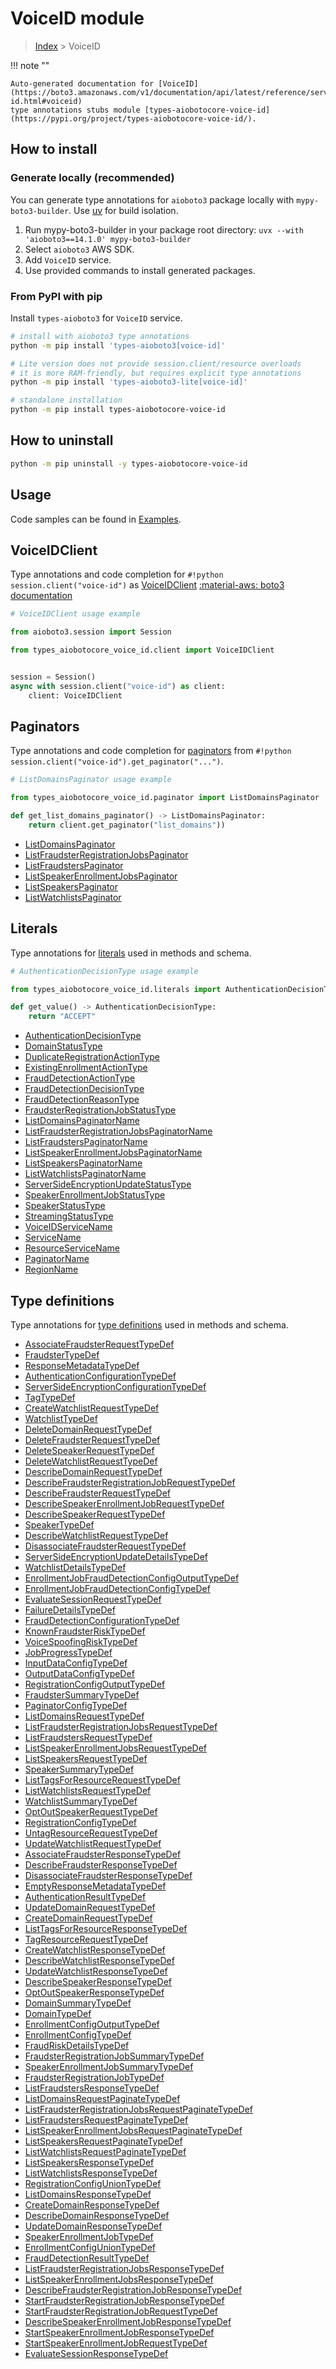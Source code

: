 # VoiceID module

> [Index](../README.md) > VoiceID


!!! note ""

    Auto-generated documentation for [VoiceID](https://boto3.amazonaws.com/v1/documentation/api/latest/reference/services/voice-id.html#voiceid)
    type annotations stubs module [types-aiobotocore-voice-id](https://pypi.org/project/types-aiobotocore-voice-id/).

## How to install

### Generate locally (recommended)

You can generate type annotations for `aioboto3` package locally with `mypy-boto3-builder`.
Use [uv](https://docs.astral.sh/uv/getting-started/installation/) for build isolation.

1. Run mypy-boto3-builder in your package root directory: `uvx --with 'aioboto3==14.1.0' mypy-boto3-builder`
1. Select `aioboto3` AWS SDK.
1. Add `VoiceID` service.
1. Use provided commands to install generated packages.



### From PyPI with pip

Install `types-aioboto3` for `VoiceID` service.

```bash
# install with aioboto3 type annotations
python -m pip install 'types-aioboto3[voice-id]'

# Lite version does not provide session.client/resource overloads
# it is more RAM-friendly, but requires explicit type annotations
python -m pip install 'types-aioboto3-lite[voice-id]'

# standalone installation
python -m pip install types-aiobotocore-voice-id
```



## How to uninstall

```bash
python -m pip uninstall -y types-aiobotocore-voice-id
```

## Usage

Code samples can be found in [Examples](./usage.md).

## VoiceIDClient

Type annotations and code completion for  `#!python session.client("voice-id")` as [VoiceIDClient](./client.md)
[:material-aws: boto3 documentation](https://boto3.amazonaws.com/v1/documentation/api/latest/reference/services/voice-id.html#VoiceID.Client)

```python
# VoiceIDClient usage example

from aioboto3.session import Session

from types_aiobotocore_voice_id.client import VoiceIDClient


session = Session()
async with session.client("voice-id") as client:
    client: VoiceIDClient
```


## Paginators

Type annotations and code completion for
[paginators](./paginators.md)
from `#!python session.client("voice-id").get_paginator("...")`.

```python
# ListDomainsPaginator usage example

from types_aiobotocore_voice_id.paginator import ListDomainsPaginator

def get_list_domains_paginator() -> ListDomainsPaginator:
    return client.get_paginator("list_domains"))
```

- [ListDomainsPaginator](./paginators.md#listdomainspaginator)
- [ListFraudsterRegistrationJobsPaginator](./paginators.md#listfraudsterregistrationjobspaginator)
- [ListFraudstersPaginator](./paginators.md#listfraudsterspaginator)
- [ListSpeakerEnrollmentJobsPaginator](./paginators.md#listspeakerenrollmentjobspaginator)
- [ListSpeakersPaginator](./paginators.md#listspeakerspaginator)
- [ListWatchlistsPaginator](./paginators.md#listwatchlistspaginator)








## Literals

Type annotations for [literals](./literals.md) used in methods and schema.

```python
# AuthenticationDecisionType usage example

from types_aiobotocore_voice_id.literals import AuthenticationDecisionType

def get_value() -> AuthenticationDecisionType:
    return "ACCEPT"
```

- [AuthenticationDecisionType](./literals.md#authenticationdecisiontype)
- [DomainStatusType](./literals.md#domainstatustype)
- [DuplicateRegistrationActionType](./literals.md#duplicateregistrationactiontype)
- [ExistingEnrollmentActionType](./literals.md#existingenrollmentactiontype)
- [FraudDetectionActionType](./literals.md#frauddetectionactiontype)
- [FraudDetectionDecisionType](./literals.md#frauddetectiondecisiontype)
- [FraudDetectionReasonType](./literals.md#frauddetectionreasontype)
- [FraudsterRegistrationJobStatusType](./literals.md#fraudsterregistrationjobstatustype)
- [ListDomainsPaginatorName](./literals.md#listdomainspaginatorname)
- [ListFraudsterRegistrationJobsPaginatorName](./literals.md#listfraudsterregistrationjobspaginatorname)
- [ListFraudstersPaginatorName](./literals.md#listfraudsterspaginatorname)
- [ListSpeakerEnrollmentJobsPaginatorName](./literals.md#listspeakerenrollmentjobspaginatorname)
- [ListSpeakersPaginatorName](./literals.md#listspeakerspaginatorname)
- [ListWatchlistsPaginatorName](./literals.md#listwatchlistspaginatorname)
- [ServerSideEncryptionUpdateStatusType](./literals.md#serversideencryptionupdatestatustype)
- [SpeakerEnrollmentJobStatusType](./literals.md#speakerenrollmentjobstatustype)
- [SpeakerStatusType](./literals.md#speakerstatustype)
- [StreamingStatusType](./literals.md#streamingstatustype)
- [VoiceIDServiceName](./literals.md#voiceidservicename)
- [ServiceName](./literals.md#servicename)
- [ResourceServiceName](./literals.md#resourceservicename)
- [PaginatorName](./literals.md#paginatorname)
- [RegionName](./literals.md#regionname)




## Type definitions

Type annotations for [type definitions](./type_defs.md) used in methods and schema.

- [AssociateFraudsterRequestTypeDef](./type_defs.md#associatefraudsterrequesttypedef)
- [FraudsterTypeDef](./type_defs.md#fraudstertypedef)
- [ResponseMetadataTypeDef](./type_defs.md#responsemetadatatypedef)
- [AuthenticationConfigurationTypeDef](./type_defs.md#authenticationconfigurationtypedef)
- [ServerSideEncryptionConfigurationTypeDef](./type_defs.md#serversideencryptionconfigurationtypedef)
- [TagTypeDef](./type_defs.md#tagtypedef)
- [CreateWatchlistRequestTypeDef](./type_defs.md#createwatchlistrequesttypedef)
- [WatchlistTypeDef](./type_defs.md#watchlisttypedef)
- [DeleteDomainRequestTypeDef](./type_defs.md#deletedomainrequesttypedef)
- [DeleteFraudsterRequestTypeDef](./type_defs.md#deletefraudsterrequesttypedef)
- [DeleteSpeakerRequestTypeDef](./type_defs.md#deletespeakerrequesttypedef)
- [DeleteWatchlistRequestTypeDef](./type_defs.md#deletewatchlistrequesttypedef)
- [DescribeDomainRequestTypeDef](./type_defs.md#describedomainrequesttypedef)
- [DescribeFraudsterRegistrationJobRequestTypeDef](./type_defs.md#describefraudsterregistrationjobrequesttypedef)
- [DescribeFraudsterRequestTypeDef](./type_defs.md#describefraudsterrequesttypedef)
- [DescribeSpeakerEnrollmentJobRequestTypeDef](./type_defs.md#describespeakerenrollmentjobrequesttypedef)
- [DescribeSpeakerRequestTypeDef](./type_defs.md#describespeakerrequesttypedef)
- [SpeakerTypeDef](./type_defs.md#speakertypedef)
- [DescribeWatchlistRequestTypeDef](./type_defs.md#describewatchlistrequesttypedef)
- [DisassociateFraudsterRequestTypeDef](./type_defs.md#disassociatefraudsterrequesttypedef)
- [ServerSideEncryptionUpdateDetailsTypeDef](./type_defs.md#serversideencryptionupdatedetailstypedef)
- [WatchlistDetailsTypeDef](./type_defs.md#watchlistdetailstypedef)
- [EnrollmentJobFraudDetectionConfigOutputTypeDef](./type_defs.md#enrollmentjobfrauddetectionconfigoutputtypedef)
- [EnrollmentJobFraudDetectionConfigTypeDef](./type_defs.md#enrollmentjobfrauddetectionconfigtypedef)
- [EvaluateSessionRequestTypeDef](./type_defs.md#evaluatesessionrequesttypedef)
- [FailureDetailsTypeDef](./type_defs.md#failuredetailstypedef)
- [FraudDetectionConfigurationTypeDef](./type_defs.md#frauddetectionconfigurationtypedef)
- [KnownFraudsterRiskTypeDef](./type_defs.md#knownfraudsterrisktypedef)
- [VoiceSpoofingRiskTypeDef](./type_defs.md#voicespoofingrisktypedef)
- [JobProgressTypeDef](./type_defs.md#jobprogresstypedef)
- [InputDataConfigTypeDef](./type_defs.md#inputdataconfigtypedef)
- [OutputDataConfigTypeDef](./type_defs.md#outputdataconfigtypedef)
- [RegistrationConfigOutputTypeDef](./type_defs.md#registrationconfigoutputtypedef)
- [FraudsterSummaryTypeDef](./type_defs.md#fraudstersummarytypedef)
- [PaginatorConfigTypeDef](./type_defs.md#paginatorconfigtypedef)
- [ListDomainsRequestTypeDef](./type_defs.md#listdomainsrequesttypedef)
- [ListFraudsterRegistrationJobsRequestTypeDef](./type_defs.md#listfraudsterregistrationjobsrequesttypedef)
- [ListFraudstersRequestTypeDef](./type_defs.md#listfraudstersrequesttypedef)
- [ListSpeakerEnrollmentJobsRequestTypeDef](./type_defs.md#listspeakerenrollmentjobsrequesttypedef)
- [ListSpeakersRequestTypeDef](./type_defs.md#listspeakersrequesttypedef)
- [SpeakerSummaryTypeDef](./type_defs.md#speakersummarytypedef)
- [ListTagsForResourceRequestTypeDef](./type_defs.md#listtagsforresourcerequesttypedef)
- [ListWatchlistsRequestTypeDef](./type_defs.md#listwatchlistsrequesttypedef)
- [WatchlistSummaryTypeDef](./type_defs.md#watchlistsummarytypedef)
- [OptOutSpeakerRequestTypeDef](./type_defs.md#optoutspeakerrequesttypedef)
- [RegistrationConfigTypeDef](./type_defs.md#registrationconfigtypedef)
- [UntagResourceRequestTypeDef](./type_defs.md#untagresourcerequesttypedef)
- [UpdateWatchlistRequestTypeDef](./type_defs.md#updatewatchlistrequesttypedef)
- [AssociateFraudsterResponseTypeDef](./type_defs.md#associatefraudsterresponsetypedef)
- [DescribeFraudsterResponseTypeDef](./type_defs.md#describefraudsterresponsetypedef)
- [DisassociateFraudsterResponseTypeDef](./type_defs.md#disassociatefraudsterresponsetypedef)
- [EmptyResponseMetadataTypeDef](./type_defs.md#emptyresponsemetadatatypedef)
- [AuthenticationResultTypeDef](./type_defs.md#authenticationresulttypedef)
- [UpdateDomainRequestTypeDef](./type_defs.md#updatedomainrequesttypedef)
- [CreateDomainRequestTypeDef](./type_defs.md#createdomainrequesttypedef)
- [ListTagsForResourceResponseTypeDef](./type_defs.md#listtagsforresourceresponsetypedef)
- [TagResourceRequestTypeDef](./type_defs.md#tagresourcerequesttypedef)
- [CreateWatchlistResponseTypeDef](./type_defs.md#createwatchlistresponsetypedef)
- [DescribeWatchlistResponseTypeDef](./type_defs.md#describewatchlistresponsetypedef)
- [UpdateWatchlistResponseTypeDef](./type_defs.md#updatewatchlistresponsetypedef)
- [DescribeSpeakerResponseTypeDef](./type_defs.md#describespeakerresponsetypedef)
- [OptOutSpeakerResponseTypeDef](./type_defs.md#optoutspeakerresponsetypedef)
- [DomainSummaryTypeDef](./type_defs.md#domainsummarytypedef)
- [DomainTypeDef](./type_defs.md#domaintypedef)
- [EnrollmentConfigOutputTypeDef](./type_defs.md#enrollmentconfigoutputtypedef)
- [EnrollmentConfigTypeDef](./type_defs.md#enrollmentconfigtypedef)
- [FraudRiskDetailsTypeDef](./type_defs.md#fraudriskdetailstypedef)
- [FraudsterRegistrationJobSummaryTypeDef](./type_defs.md#fraudsterregistrationjobsummarytypedef)
- [SpeakerEnrollmentJobSummaryTypeDef](./type_defs.md#speakerenrollmentjobsummarytypedef)
- [FraudsterRegistrationJobTypeDef](./type_defs.md#fraudsterregistrationjobtypedef)
- [ListFraudstersResponseTypeDef](./type_defs.md#listfraudstersresponsetypedef)
- [ListDomainsRequestPaginateTypeDef](./type_defs.md#listdomainsrequestpaginatetypedef)
- [ListFraudsterRegistrationJobsRequestPaginateTypeDef](./type_defs.md#listfraudsterregistrationjobsrequestpaginatetypedef)
- [ListFraudstersRequestPaginateTypeDef](./type_defs.md#listfraudstersrequestpaginatetypedef)
- [ListSpeakerEnrollmentJobsRequestPaginateTypeDef](./type_defs.md#listspeakerenrollmentjobsrequestpaginatetypedef)
- [ListSpeakersRequestPaginateTypeDef](./type_defs.md#listspeakersrequestpaginatetypedef)
- [ListWatchlistsRequestPaginateTypeDef](./type_defs.md#listwatchlistsrequestpaginatetypedef)
- [ListSpeakersResponseTypeDef](./type_defs.md#listspeakersresponsetypedef)
- [ListWatchlistsResponseTypeDef](./type_defs.md#listwatchlistsresponsetypedef)
- [RegistrationConfigUnionTypeDef](./type_defs.md#registrationconfiguniontypedef)
- [ListDomainsResponseTypeDef](./type_defs.md#listdomainsresponsetypedef)
- [CreateDomainResponseTypeDef](./type_defs.md#createdomainresponsetypedef)
- [DescribeDomainResponseTypeDef](./type_defs.md#describedomainresponsetypedef)
- [UpdateDomainResponseTypeDef](./type_defs.md#updatedomainresponsetypedef)
- [SpeakerEnrollmentJobTypeDef](./type_defs.md#speakerenrollmentjobtypedef)
- [EnrollmentConfigUnionTypeDef](./type_defs.md#enrollmentconfiguniontypedef)
- [FraudDetectionResultTypeDef](./type_defs.md#frauddetectionresulttypedef)
- [ListFraudsterRegistrationJobsResponseTypeDef](./type_defs.md#listfraudsterregistrationjobsresponsetypedef)
- [ListSpeakerEnrollmentJobsResponseTypeDef](./type_defs.md#listspeakerenrollmentjobsresponsetypedef)
- [DescribeFraudsterRegistrationJobResponseTypeDef](./type_defs.md#describefraudsterregistrationjobresponsetypedef)
- [StartFraudsterRegistrationJobResponseTypeDef](./type_defs.md#startfraudsterregistrationjobresponsetypedef)
- [StartFraudsterRegistrationJobRequestTypeDef](./type_defs.md#startfraudsterregistrationjobrequesttypedef)
- [DescribeSpeakerEnrollmentJobResponseTypeDef](./type_defs.md#describespeakerenrollmentjobresponsetypedef)
- [StartSpeakerEnrollmentJobResponseTypeDef](./type_defs.md#startspeakerenrollmentjobresponsetypedef)
- [StartSpeakerEnrollmentJobRequestTypeDef](./type_defs.md#startspeakerenrollmentjobrequesttypedef)
- [EvaluateSessionResponseTypeDef](./type_defs.md#evaluatesessionresponsetypedef)

